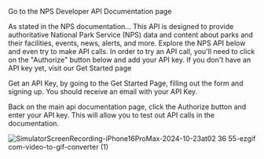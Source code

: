 Go to the NPS Developer API Documentation page

As stated in the NPS documentation...
This API is designed to provide authoritative National Park Service (NPS) data and content about parks and their facilities, events, news, alerts, and more. Explore the NPS API below and even try to make API calls. In order to try an API call, you'll need to click on the "Authorize" button below and add your API key. If you don't have an API key yet, visit our Get Started page


Get an API Key, by going to the Get Started Page, filling out the form and signing up. You should receive an email with your API Key.


Back on the main api documentation page, click the Authorize button and enter your API key. This will allow you to test out API calls in the documentation.



![SimulatorScreenRecording-iPhone16ProMax-2024-10-23at02 36 55-ezgif com-video-to-gif-converter (1)](https://github.com/user-attachments/assets/9f016a7b-b2e8-4afc-ab3d-01c0bb9ecdb3)
